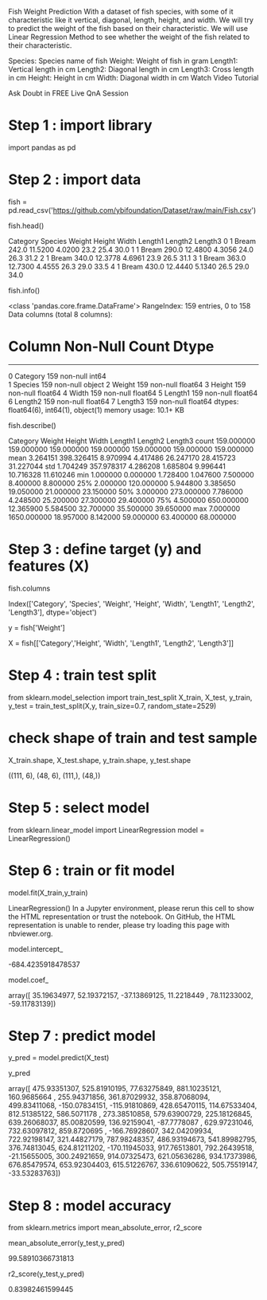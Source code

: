 Fish Weight Prediction
With a dataset of fish species, with some of it characteristic like it vertical, diagonal, length, height, and width. We will try to predict the weight of the fish based on their characteristic. We will use Linear Regression Method to see whether the weight of the fish related to their characteristic.

Species: Species name of fish
Weight: Weight of fish in gram
Length1: Vertical length in cm
Length2: Diagonal length in cm
Length3: Cross length in cm
Height: Height in cm
Width: Diagonal width in cm
Watch Video Tutorial

Ask Doubt in FREE Live QnA Session


# Step 1 : import library
import pandas as pd
     

# Step 2 : import data
fish = pd.read_csv('https://github.com/ybifoundation/Dataset/raw/main/Fish.csv')
     

fish.head()
     
Category	Species	Weight	Height	Width	Length1	Length2	Length3
0	1	Bream	242.0	11.5200	4.0200	23.2	25.4	30.0
1	1	Bream	290.0	12.4800	4.3056	24.0	26.3	31.2
2	1	Bream	340.0	12.3778	4.6961	23.9	26.5	31.1
3	1	Bream	363.0	12.7300	4.4555	26.3	29.0	33.5
4	1	Bream	430.0	12.4440	5.1340	26.5	29.0	34.0

fish.info()
     
<class 'pandas.core.frame.DataFrame'>
RangeIndex: 159 entries, 0 to 158
Data columns (total 8 columns):
 #   Column    Non-Null Count  Dtype  
---  ------    --------------  -----  
 0   Category  159 non-null    int64  
 1   Species   159 non-null    object 
 2   Weight    159 non-null    float64
 3   Height    159 non-null    float64
 4   Width     159 non-null    float64
 5   Length1   159 non-null    float64
 6   Length2   159 non-null    float64
 7   Length3   159 non-null    float64
dtypes: float64(6), int64(1), object(1)
memory usage: 10.1+ KB

fish.describe()
     
Category	Weight	Height	Width	Length1	Length2	Length3
count	159.000000	159.000000	159.000000	159.000000	159.000000	159.000000	159.000000
mean	3.264151	398.326415	8.970994	4.417486	26.247170	28.415723	31.227044
std	1.704249	357.978317	4.286208	1.685804	9.996441	10.716328	11.610246
min	1.000000	0.000000	1.728400	1.047600	7.500000	8.400000	8.800000
25%	2.000000	120.000000	5.944800	3.385650	19.050000	21.000000	23.150000
50%	3.000000	273.000000	7.786000	4.248500	25.200000	27.300000	29.400000
75%	4.500000	650.000000	12.365900	5.584500	32.700000	35.500000	39.650000
max	7.000000	1650.000000	18.957000	8.142000	59.000000	63.400000	68.000000

# Step 3 : define target (y) and features (X)
     

fish.columns
     
Index(['Category', 'Species', 'Weight', 'Height', 'Width', 'Length1',
       'Length2', 'Length3'],
      dtype='object')

y = fish['Weight']
     

X = fish[['Category','Height', 'Width', 'Length1',
       'Length2', 'Length3']]
     

# Step 4 : train test split
from sklearn.model_selection import train_test_split
X_train, X_test, y_train, y_test = train_test_split(X,y, train_size=0.7, random_state=2529)
     

# check shape of train and test sample
X_train.shape, X_test.shape, y_train.shape, y_test.shape
     
((111, 6), (48, 6), (111,), (48,))

# Step 5 : select model
from sklearn.linear_model import LinearRegression
model = LinearRegression()
     

# Step 6 : train or fit model
model.fit(X_train,y_train)
     
LinearRegression()
In a Jupyter environment, please rerun this cell to show the HTML representation or trust the notebook.
On GitHub, the HTML representation is unable to render, please try loading this page with nbviewer.org.

model.intercept_
     
-684.4235918478537

model.coef_
     
array([ 35.19634977,  52.19372157, -37.13869125,  11.2218449 ,
        78.11233002, -59.11783139])

# Step 7 : predict model
y_pred = model.predict(X_test)
     

y_pred
     
array([ 475.93351307,  525.81910195,   77.63275849,  881.10235121,
        160.9685664 ,  255.94371856,  361.87029932,  358.87068094,
        499.83411068, -150.07834151, -115.91810869,  428.65470115,
        114.67533404,  812.51385122,  586.5071178 ,  273.38510858,
        579.63900729,  225.18126845,  639.26068037,   85.00820599,
        136.92159041,  -87.7778087 ,  629.97231046,  732.63097812,
        859.8720695 , -166.76928607,  342.04209934,  722.92198147,
        321.44827179,  787.98248357,  486.93194673,  541.89982795,
        376.74813045,  624.81211202, -170.11945033,  917.76513801,
        792.26439518,  -21.15655005,  300.24921659,  914.07325473,
        621.05636286,  934.17373986,  676.85479574,  653.92304403,
        615.51226767,  336.61090622,  505.75519147,  -33.53283763])

# Step 8 : model accuracy
from sklearn.metrics import mean_absolute_error, r2_score
     

mean_absolute_error(y_test,y_pred)
     
99.58910366731813

r2_score(y_test,y_pred)
     
0.83982461599445
